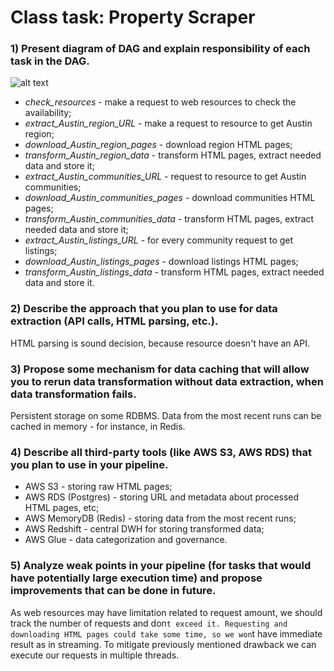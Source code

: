 # Class task: Property Scraper

### 1) Present diagram of DAG and explain responsibility of each task in the DAG.

![alt text](https://github.com/alexzarembovskiy/Airflow/tree/main/task1/property_scraper/dag_diagram.drawio.png?raw=true)

- *check_resources* - make a request to web resources to check the availability;
- *extract_Austin_region_URL* - make a request to resource to get Austin region;
- *download_Austin_region_pages* - download region HTML pages;
- *transform_Austin_region_data* - transform HTML pages, extract needed data and store it;
- *extract_Austin_communities_URL* - request to resource to get Austin communities;
- *download_Austin_communities_pages* - download communities HTML pages;
- *transform_Austin_communities_data* - transform HTML pages, extract needed data and store it;
- *extract_Austin_listings_URL* - for every community request to get listings;
- *download_Austin_listings_pages* - download listings HTML pages;
- *transform_Austin_listings_data* - transform HTML pages, extract needed data and store it.

### 2) Describe the approach that you plan to use for data extraction (API calIs, HTML parsing, etc.).

HTML parsing is sound decision, because resource doesn't have an API.

### 3) Propose some mechanism for data caching that will allow you to rerun data transformation without data extraction, when data transformation fails.

Persistent storage on some RDBMS. Data from the most recent runs can be cached in memory - for instance, in Redis.

### 4) Describe all third-party tools (like AWS S3, AWS RDS) that you plan to use in your pipeline.

- AWS S3 - storing raw HTML pages;
- AWS RDS (Postgres) - storing URL and metadata about processed HTML pages, etc;
- AWS MemoryDB (Redis) - storing data from the most recent runs;
- AWS Redshift - central DWH for storing transformed data;
- AWS Glue - data categorization and governance.

### 5) Analyze weak points in your pipeline (for tasks that would have potentially large execution time) and propose improvements that can be done in future.

As web resources may have limitation related to request amount, we should track the number of requests and don`t exceed it.
Requesting and downloading HTML pages could take some time, so we won`t have immediate result as in streaming.
To mitigate previously mentioned drawback we can execute our requests in multiple threads.